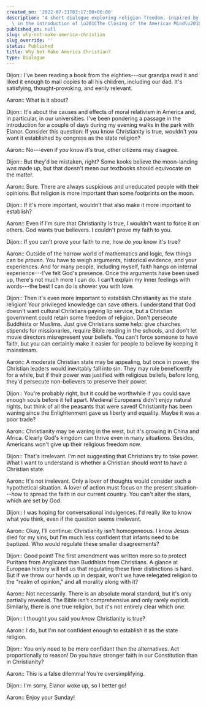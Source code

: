 ```yaml
---
created_on: '2022-07-31T03:17:00+00:00'
description: "A short dialogue exploring religion freedom, inspired by a paragraph\
  \ in the introduction of \u201CThe Closing of the American Mind\u201D by Allan Bloom."
published_on: null
slug: why-not-make-america-christian
slug_override: ''
status: Published
title: Why Not Make America Christian?
type: Dialogue
---
```

Dijon:: I've been reading a book from the eighties---our grandpa read it and liked it enough to mail copies to all his children, including our dad. It's satisfying, thought-provoking, and eerily relevant.

Aaron:: What is it about?

Dijon:: It's about the causes and effects of moral relativism in America and, in particular, in our universities. I've been pondering a passage in the introduction for a couple of days during my evening walks in the park with Elanor. Consider this question: If you know Christianity is true, wouldn't you want it established by congress as the state religion?

Aaron:: No---even if *you* know it's true, other citizens may disagree.

Dijon:: But they'd be mistaken, right? Some kooks believe the moon-landing was made up, but that doesn't mean our textbooks should equivocate on the matter.

Aaron:: Sure. There are always suspicious and uneducated people with their opinions. But religion is more important than some footprints on the moon.

Dijon:: If it's more important, wouldn't that also make it more important to establish?

Aaron:: Even if I'm sure that Christianity is true, I wouldn't want to force it on others. God wants true believers. I couldn't prove my faith to you.

Dijon:: If you can't prove your faith to me, how do *you* know it's true?

Aaron:: Outside of the narrow world of mathematics and logic, few things can be *proven*. You have to weigh arguments, historical evidence, and your experiences. And for many people, including myself, faith hangs on internal experience---I've felt God's presence. Once the arguments have been used up, there's not much more I can do. I can't explain my inner feelings with words---the best I can do is shower you with love.

Dijon:: Then it's even more important to establish Christianity as the state religion! Your privileged knowledge can save others. I understand that God doesn't want cultural Christians paying lip service, but a Christian government could retain some freedom of religion. Don't persecute Buddhists or Muslims. Just give Christians some help: give churches stipends for missionaries, require Bible reading in the schools, and don't let movie directors misrepresent your beliefs. You can't force someone to have faith, but you can certainly make it easier for people to believe by keeping it mainstream.

Aaron:: A moderate Christian state may be appealing, but once in power, the Christian leaders would inevitably fall into sin. They may rule beneficently for a while, but if their power was justified with religious beliefs, before long, they'd persecute non-believers to preserve their power.

Dijon:: You're probably right, but it could be worthwhile if you could save enough souls before it fell apart. Medieval Europeans didn't enjoy natural rights, but think of all the peasants that were saved! Christianity has been waning since the Enlightenment gave us liberty and equality. Maybe it was a poor trade?

Aaron:: Christianity may be waning in the west, but it's growing in China and Africa. Clearly God's kingdom can thrive even in many situations. Besides, Americans won't give up their religious freedom now.

Dijon:: That's irrelevant. I'm not suggesting that Christians try to take power. What I want to understand is whether a Christian should *want* to have a Christian state.

Aaron:: It's not irrelevant. Only a lover of thoughts would consider such a hypothetical situation. A lover of action must focus on the present situation---how to spread the faith in our current country. You can't alter the stars, which are set by God.

Dijon:: I was hoping for conversational indulgences. I'd really like to know what you think, even if the question seems irrelevant.

Aaron:: Okay, I'll continue: Christianity isn't homogeneous. I know Jesus died for my sins, but I'm much less confident that infants need to be baptized. Who would regulate these smaller disagreements?

Dijon:: Good point! The first amendment was written more so to protect Puritans from Anglicans than Buddhists from Christians. A glance at European history will tell us that regulating these finer distinctions is hard. But if we throw our hands up in despair, won't we have relegated religion to the "realm of opinion," and all morality along with it?

Aaron:: Not necessarily. There is an absolute moral standard, but it's only partially revealed. The Bible isn't comprehensive and only rarely explicit. Similarly, there is one true religion, but it's not entirely clear which one.

Dijon:: I thought you said you *know* Christianity is true?

Aaron:: I do, but I'm not confident enough to establish it as the state religion.

Dijon:: You only need to be more confidant than the alternatives. Act proportionally to reason! Do you have stronger faith in our Constitution than in Christianity?

Aaron:: This is a false dilemma! You're oversimplifying.

Dijon:: I'm sorry, Elanor woke up, so I better go!

Aaron:: Enjoy your Sunday!

